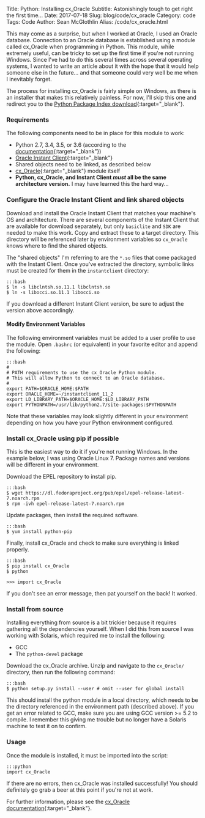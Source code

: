 Title: Python: Installing cx_Oracle
Subtitle: Astonishingly tough to get right the first time...
Date: 2017-07-18
Slug: blog/code/cx_oracle
Category: code
Tags: Code
Author: Sean McGlothlin
Alias: /code/cx_oracle.html

This may come as a surprise, but when I worked at Oracle, I used an Oracle database. Connection to an Oracle database is established using a module called cx_Oracle when programming in Python. This module, while extremely useful, can be tricky to set up the first time if you're not running Windows. Since I've had to do this several times across several operating systems, I wanted to write an article about it with the hope that it would help someone else in the future... and that someone could very well be me when I inevitably forget.

The process for installing cx_Oracle is fairly simple on Windows, as there is an installer that makes this relatively painless. For now, I'll skip this one and redirect you to the [Python Package Index download](https://pypi.python.org/pypi/cx_Oracle/6.0rc1){:target="\_blank"}.

### Requirements

The following components need to be in place for this module to work:

- Python 2.7, 3.4, 3.5, or 3.6 (according to the [documentation](https://cx-oracle.readthedocs.io/en/latest/){:target="\_blank"})
- [Oracle Instant Client](http://www.oracle.com/technetwork/database/features/instant-client/index-097480.html){:target="\_blank"}
- Shared objects need to be linked, as described below
- [cx_Oracle](https://pypi.python.org/pypi/cx_Oracle/6.0rc1){:target="\_blank"} module itself
- **Python, cx_Oracle, and Instant Client *must* all be the same architecture version.** I may have learned this the hard way...

### Configure the Oracle Instant Client and link shared objects

Download and install the Oracle Instant Client that matches your machine's OS and architecture. There are several components of the Instant Client that are available for download separately, but only `basiclite` and `SDK` are needed to make this work. Copy and extract these to a target directory. This directory will be referenced later by environment variables so `cx_Oracle` knows where to find the shared objects.

The "shared objects" I'm referring to are the `*.so` files that come packaged with the Instant Client. Once you've extracted the directory, symbolic links must be created for them in the `instantclient` directory:

	:::bash
	$ ln -s libclntsh.so.11.1 libclntsh.so
	$ ln -s libocci.so.11.1 libocci.so

If you download a different Instant Client version, be sure to adjust the version above accordingly.

#### Modify Environment Variables

The following environment variables must be added to a user profile to use the module. Open `.bashrc` (or equivalent) in your favorite editor and append the following:

	:::bash
	#
	# PATH requirements to use the cx_Oracle Python module.
	# This will allow Python to connect to an Oracle database.
	#
	export PATH=$ORACLE_HOME:$PATH
	export ORACLE_HOME=~/instantclient_11_2
	export LD_LIBRARY_PATH=$ORACLE_HOME:$LD_LIBRARY_PATH
	export PYTHONPATH=/usr/lib/python2.7/site-packages:$PYTHONPATH

Note that these variables may look slightly different in your environment depending on how you have your Python environment configured.

### Install cx_Oracle using pip if possible

This is the easiest way to do it if you're not running Windows. In the example below, I was using Oracle Linux 7. Package names and versions will be different in your environment.

Download the EPEL repository to install pip.

	:::bash
	$ wget https://dl.fedoraproject.org/pub/epel/epel-release-latest-7.noarch.rpm
	$ rpm -ivh epel-release-latest-7.noarch.rpm

Update packages, then install the required software.

	:::bash
	$ yum install python-pip

Finally, install cx_Oracle and check to make sure everything is linked properly.

	:::bash
	$ pip install cx_Oracle
	$ python

	>>> import cx_Oracle

If you don't see an error message, then pat yourself on the back! It worked.

### Install from source

Installing everything from source is a bit trickier because it requires gathering all the dependencies yourself. When I did this from source I was working with Solaris, which required me to install the following:

- GCC
- The `python-devel` package

Download the cx_Oracle archive. Unzip and navigate to the `cx_Oracle/` directory, then run the following command:

	:::bash
	$ python setup.py install --user # omit --user for global install

This should install the python module in a local directory, which needs to be the directory referenced in the environment path (described above). If you get an error related to GCC, make sure you are using GCC version >= 5.2 to compile. I remember this giving me trouble but no longer have a Solaris machine to test it on to confirm.

### Usage

Once the module is installed, it must be imported into the script:

	:::python
	import cx_Oracle

If there are no errors, then cx_Oracle was installed successfully! You should definitely go grab a beer at this point if you're not at work.

For further information, please see the [cx_Oracle documentation](https://cx-oracle.readthedocs.io/en/latest/){:target="\_blank"}.
